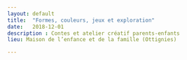 ```yaml
---
layout: default
title:  "Formes, couleurs, jeux et exploration"
date:   2018-12-01
description : Contes et atelier créatif parents-enfants
lieu: Maison de l’enfance et de la famille (Ottignies)

---
```


